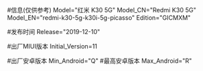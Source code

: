 #信息(仅供参考)
Model="红米 K30 5G"
Model_CN="Redmi K30 5G"
Model_EN="redmi-k30-5g-k30i-5g-picasso"
Edition="GICMXM"

#发布时间
Release="2019-12-10"

#出厂MIUI版本
Initial_Version=11

#出厂安卓版本
Min_Android="Q"
#最高安卓版本
Max_Android="R"

